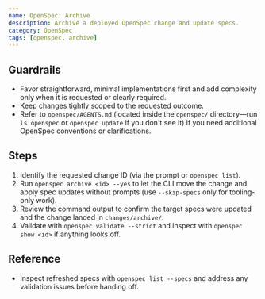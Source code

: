 ```yaml
---
name: OpenSpec: Archive
description: Archive a deployed OpenSpec change and update specs.
category: OpenSpec
tags: [openspec, archive]
---
```

<!-- OPENSPEC:START -->
## **Guardrails**

- Favor straightforward, minimal implementations first and add complexity only when it is requested or clearly required.
- Keep changes tightly scoped to the requested outcome.
- Refer to `openspec/AGENTS.md` (located inside the `openspec/` directory—run `ls openspec` or `openspec update` if you don't see it) if you need additional OpenSpec conventions or clarifications.

## **Steps**

1. Identify the requested change ID (via the prompt or `openspec list`).
2. Run `openspec archive <id> --yes` to let the CLI move the change and apply spec updates without prompts (use `--skip-specs` only for tooling-only work).
3. Review the command output to confirm the target specs were updated and the change landed in `changes/archive/`.
4. Validate with `openspec validate --strict` and inspect with `openspec show <id>` if anything looks off.

## **Reference**

- Inspect refreshed specs with `openspec list --specs` and address any validation issues before handing off.
<!-- OPENSPEC:END -->
